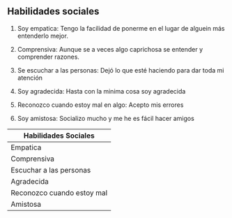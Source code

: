 ## Habilidades sociales
1. Soy empatica: Tengo la facilidad de ponerme en el lugar de alguein más entenderlo mejor.

2. Comprensiva: Aunque se a veces algo caprichosa se entender y comprender razones.

3. Se escuchar a las personas: Dejó lo que esté haciendo para dar toda mi atención

4. Soy agradecida: Hasta con la minima cosa soy agradecida

5. Reconozco cuando estoy mal en algo: Acepto mis errores 

6. Soy amistosa: Socializo mucho y me he es fácil hacer amigos

| Habilidades Sociales |
|----------------------|
| Empatica |
| Comprensiva |
| Escuchar a las personas |
| Agradecida |
| Reconozco cuando estoy mal |
| Amistosa |
